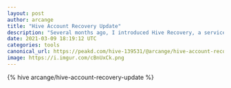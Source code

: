 ```yaml
---
layout: post
author: arcange
title: "Hive Account Recovery Update"
description: "Several months ago, I introduced Hive Recovery, a service that runs continuously and autonomously to help you recover your account if it were to be compromised."
date: 2021-03-09 18:19:12 UTC
categories: tools
canonical_url: https://peakd.com/hive-139531/@arcange/hive-account-recovery-update
image: https://i.imgur.com/cBnUxCk.png
---
```

{% hive arcange/hive-account-recovery-update %}
